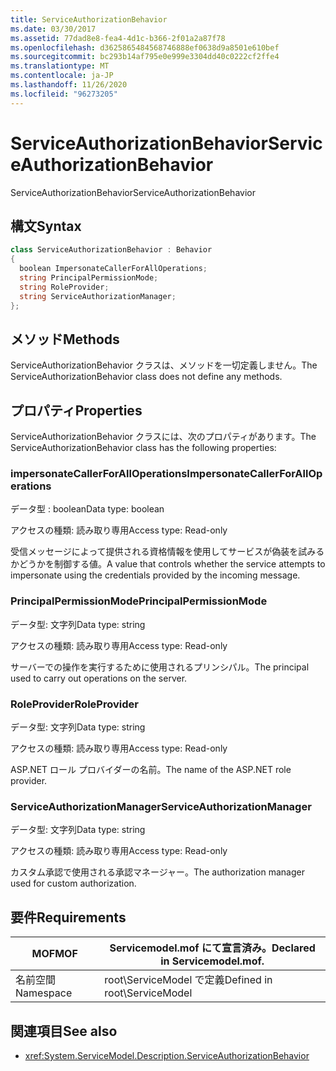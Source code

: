 ```yaml
---
title: ServiceAuthorizationBehavior
ms.date: 03/30/2017
ms.assetid: 77dad8e8-fea4-4d1c-b366-2f01a2a87f78
ms.openlocfilehash: d3625865484568746888ef0638d9a8501e610bef
ms.sourcegitcommit: bc293b14af795e0e999e3304dd40c0222cf2ffe4
ms.translationtype: MT
ms.contentlocale: ja-JP
ms.lasthandoff: 11/26/2020
ms.locfileid: "96273205"
---
```

# <a name="serviceauthorizationbehavior"></a><span data-ttu-id="c9c4e-102">ServiceAuthorizationBehavior</span><span class="sxs-lookup"><span data-stu-id="c9c4e-102">ServiceAuthorizationBehavior</span></span>

<span data-ttu-id="c9c4e-103">ServiceAuthorizationBehavior</span><span class="sxs-lookup"><span data-stu-id="c9c4e-103">ServiceAuthorizationBehavior</span></span>  
  
## <a name="syntax"></a><span data-ttu-id="c9c4e-104">構文</span><span class="sxs-lookup"><span data-stu-id="c9c4e-104">Syntax</span></span>  
  
```csharp
class ServiceAuthorizationBehavior : Behavior  
{  
  boolean ImpersonateCallerForAllOperations;  
  string PrincipalPermissionMode;  
  string RoleProvider;  
  string ServiceAuthorizationManager;  
};  
```  
  
## <a name="methods"></a><span data-ttu-id="c9c4e-105">メソッド</span><span class="sxs-lookup"><span data-stu-id="c9c4e-105">Methods</span></span>  

 <span data-ttu-id="c9c4e-106">ServiceAuthorizationBehavior クラスは、メソッドを一切定義しません。</span><span class="sxs-lookup"><span data-stu-id="c9c4e-106">The ServiceAuthorizationBehavior class does not define any methods.</span></span>  
  
## <a name="properties"></a><span data-ttu-id="c9c4e-107">プロパティ</span><span class="sxs-lookup"><span data-stu-id="c9c4e-107">Properties</span></span>  

 <span data-ttu-id="c9c4e-108">ServiceAuthorizationBehavior クラスには、次のプロパティがあります。</span><span class="sxs-lookup"><span data-stu-id="c9c4e-108">The ServiceAuthorizationBehavior class has the following properties:</span></span>  
  
### <a name="impersonatecallerforalloperations"></a><span data-ttu-id="c9c4e-109">impersonateCallerForAllOperations</span><span class="sxs-lookup"><span data-stu-id="c9c4e-109">ImpersonateCallerForAllOperations</span></span>  

 <span data-ttu-id="c9c4e-110">データ型 : boolean</span><span class="sxs-lookup"><span data-stu-id="c9c4e-110">Data type: boolean</span></span>  
  
 <span data-ttu-id="c9c4e-111">アクセスの種類: 読み取り専用</span><span class="sxs-lookup"><span data-stu-id="c9c4e-111">Access type: Read-only</span></span>  
  
 <span data-ttu-id="c9c4e-112">受信メッセージによって提供される資格情報を使用してサービスが偽装を試みるかどうかを制御する値。</span><span class="sxs-lookup"><span data-stu-id="c9c4e-112">A value that controls whether the service attempts to impersonate using the credentials provided by the incoming message.</span></span>  
  
### <a name="principalpermissionmode"></a><span data-ttu-id="c9c4e-113">PrincipalPermissionMode</span><span class="sxs-lookup"><span data-stu-id="c9c4e-113">PrincipalPermissionMode</span></span>  

 <span data-ttu-id="c9c4e-114">データ型: 文字列</span><span class="sxs-lookup"><span data-stu-id="c9c4e-114">Data type: string</span></span>  
  
 <span data-ttu-id="c9c4e-115">アクセスの種類: 読み取り専用</span><span class="sxs-lookup"><span data-stu-id="c9c4e-115">Access type: Read-only</span></span>  
  
 <span data-ttu-id="c9c4e-116">サーバーでの操作を実行するために使用されるプリンシパル。</span><span class="sxs-lookup"><span data-stu-id="c9c4e-116">The principal used to carry out operations on the server.</span></span>  
  
### <a name="roleprovider"></a><span data-ttu-id="c9c4e-117">RoleProvider</span><span class="sxs-lookup"><span data-stu-id="c9c4e-117">RoleProvider</span></span>  

 <span data-ttu-id="c9c4e-118">データ型: 文字列</span><span class="sxs-lookup"><span data-stu-id="c9c4e-118">Data type: string</span></span>  
  
 <span data-ttu-id="c9c4e-119">アクセスの種類: 読み取り専用</span><span class="sxs-lookup"><span data-stu-id="c9c4e-119">Access type: Read-only</span></span>  
  
 <span data-ttu-id="c9c4e-120">ASP.NET ロール プロバイダーの名前。</span><span class="sxs-lookup"><span data-stu-id="c9c4e-120">The name of the ASP.NET role provider.</span></span>  
  
### <a name="serviceauthorizationmanager"></a><span data-ttu-id="c9c4e-121">ServiceAuthorizationManager</span><span class="sxs-lookup"><span data-stu-id="c9c4e-121">ServiceAuthorizationManager</span></span>  

 <span data-ttu-id="c9c4e-122">データ型: 文字列</span><span class="sxs-lookup"><span data-stu-id="c9c4e-122">Data type: string</span></span>  
  
 <span data-ttu-id="c9c4e-123">アクセスの種類: 読み取り専用</span><span class="sxs-lookup"><span data-stu-id="c9c4e-123">Access type: Read-only</span></span>  
  
 <span data-ttu-id="c9c4e-124">カスタム承認で使用される承認マネージャー。</span><span class="sxs-lookup"><span data-stu-id="c9c4e-124">The authorization manager used for custom authorization.</span></span>  
  
## <a name="requirements"></a><span data-ttu-id="c9c4e-125">要件</span><span class="sxs-lookup"><span data-stu-id="c9c4e-125">Requirements</span></span>  
  
|<span data-ttu-id="c9c4e-126">MOF</span><span class="sxs-lookup"><span data-stu-id="c9c4e-126">MOF</span></span>|<span data-ttu-id="c9c4e-127">Servicemodel.mof にて宣言済み。</span><span class="sxs-lookup"><span data-stu-id="c9c4e-127">Declared in Servicemodel.mof.</span></span>|  
|---------|-----------------------------------|  
|<span data-ttu-id="c9c4e-128">名前空間</span><span class="sxs-lookup"><span data-stu-id="c9c4e-128">Namespace</span></span>|<span data-ttu-id="c9c4e-129">root\ServiceModel で定義</span><span class="sxs-lookup"><span data-stu-id="c9c4e-129">Defined in root\ServiceModel</span></span>|  
  
## <a name="see-also"></a><span data-ttu-id="c9c4e-130">関連項目</span><span class="sxs-lookup"><span data-stu-id="c9c4e-130">See also</span></span>

- <xref:System.ServiceModel.Description.ServiceAuthorizationBehavior>
